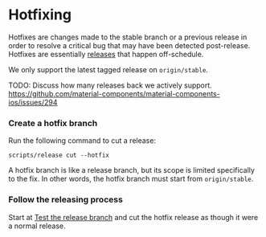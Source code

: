 <!--docs:
title: "Hotfixing"
layout: detail
section: docs
path: /team_handbook/releasing/hotfixing
-->

# Hotfixing

Hotfixes are changes made to the stable branch or a previous release in order to resolve a critical
bug that may have been detected post-release. Hotfixes are essentially [releases](README.md) that
happen off-schedule.

We only support the latest tagged release on `origin/stable`.

TODO: Discuss how many releases back we actively support.
https://github.com/material-components/material-components-ios/issues/294

### Create a hotfix branch

Run the following command to cut a release:

    scripts/release cut --hotfix

A hotfix branch is like a release branch, but its scope is limited specifically to the fix. In other
words, the hotfix branch must start from `origin/stable`.

### Follow the releasing process

Start at [Test the release branch](README.md#test-the-release-branch) and cut the hotfix release
as though it were a normal release.
